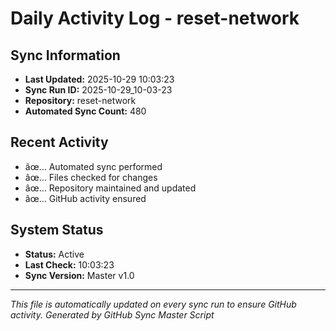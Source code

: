 ﻿# Daily Activity Log - reset-network

## Sync Information
- **Last Updated:** 2025-10-29 10:03:23
- **Sync Run ID:** 2025-10-29_10-03-23
- **Repository:** reset-network
- **Automated Sync Count:** 480

## Recent Activity
- âœ… Automated sync performed
- âœ… Files checked for changes
- âœ… Repository maintained and updated
- âœ… GitHub activity ensured

## System Status
- **Status:** Active
- **Last Check:** 10:03:23
- **Sync Version:** Master v1.0

---
*This file is automatically updated on every sync run to ensure GitHub activity.*
*Generated by GitHub Sync Master Script*
